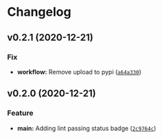 # Changelog

<!--next-version-placeholder-->

## v0.2.1 (2020-12-21)
### Fix
* **workflow:** Remove upload to pypi ([`a64a330`](https://github.com/obedaeg/commit-tools/commit/a64a3305e32ec0035a339411aa9fdeffc3d35d93))

## v0.2.0 (2020-12-21)
### Feature
* **main:** Adding lint passing status badge ([`2c9764c`](https://github.com/obedaeg/commit-tools/commit/2c9764c942ebdf69be07d7136638e301a6ddabdf))
